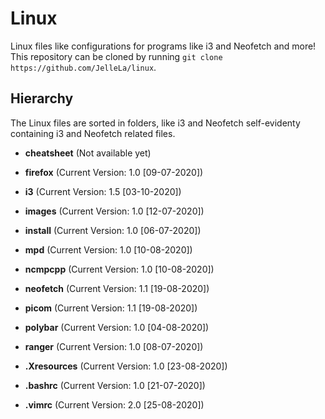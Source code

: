 # Linux
Linux files like configurations for programs like i3 and Neofetch and more! This repository can be cloned by running `git clone https://github.com/JelleLa/linux`.

## Hierarchy
The Linux files are sorted in folders, like i3 and Neofetch self-evidenty containing i3 and Neofetch related files.
* **cheatsheet** (Not available yet)

* **firefox** (Current Version: 1.0 [09-07-2020])

* **i3** (Current Version: 1.5 [03-10-2020])

* **images** (Current Version: 1.0 [12-07-2020])

* **install** (Current Version: 1.0 [06-07-2020])

* **mpd** (Current Version: 1.0 [10-08-2020])

* **ncmpcpp** (Current Version: 1.0 [10-08-2020])

* **neofetch** (Current Version: 1.1 [19-08-2020])

* **picom** (Current Version: 1.1 [19-08-2020])

* **polybar** (Current Version: 1.0 [04-08-2020])

* **ranger** (Current Version: 1.0 [08-07-2020])

* **.Xresources** (Current Version: 1.0 [23-08-2020])

* **.bashrc** (Current Version: 1.0 [21-07-2020])

* **.vimrc** (Current Version: 2.0 [25-08-2020])


